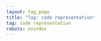 ```yaml
---
layout: tag_page
title: "Tag: code representation"
tag: code representation
robots: noindex
---
```

